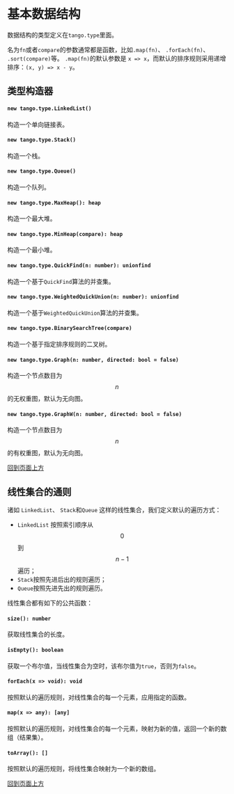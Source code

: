 <a name="t"></a>
# 基本数据结构
数据结构的类型定义在`tango.type`里面。

名为`fn`或者`compare`的参数通常都是函数，比如`.map(fn)`、 `.forEach(fn)`、 `.sort(compare)`等。 
`.map(fn)`的默认参数是 `x => x`，而默认的排序规则采用递增排序：`(x, y) => x - y`。

## 类型构造器
#### `new tango.type.LinkedList()`
构造一个单向链接表。
#### `new tango.type.Stack()`
构造一个栈。
#### `new tango.type.Queue()`
构造一个队列。
#### `new tango.type.MaxHeap(): heap`
构造一个最大堆。
#### `new tango.type.MinHeap(compare): heap`
构造一个最小堆。
#### `new tango.type.QuickFind(n: number): unionfind`
构造一个基于`QuickFind`算法的并查集。
#### `new tango.type.WeightedQuickUnion(n: number): unionfind`
构造一个基于`WeightedQuickUnion`算法的并查集。
#### `new tango.type.BinarySearchTree(compare)`
构造一个基于指定排序规则的二叉树。
#### `new tango.type.Graph(n: number, directed: bool = false)`
构造一个节点数目为$$n$$的无权重图，默认为无向图。
#### `new tango.type.GraphW(n: number, directed: bool = false)`
构造一个节点数目为$$n$$的有权重图，默认为无向图。

[回到页面上方](#t)

## 线性集合的通则
诸如 `LinkedList`、 `Stack`和`Queue` 这样的线性集合，我们定义默认的遍历方式：

* `LinkedList` 按照索引顺序从$$0$$到$$n-1$$遍历；
* `Stack`按照先进后出的规则遍历；
* `Queue`按照先进先出的规则遍历。

线性集合都有如下的公共函数：

#### `size(): number`
获取线性集合的长度。
#### `isEmpty(): boolean`
获取一个布尔值，当线性集合为空时，该布尔值为`true`，否则为`false`。
#### `forEach(x => void): void`
按照默认的遍历规则，对线性集合的每一个元素，应用指定的函数。
#### `map(x => any): [any]`
按照默认的遍历规则，对线性集合的每一个元素，映射为新的值，返回一个新的数组（结果集）。
#### `toArray(): []`
按照默认的遍历规则，将线性集合映射为一个新的数组。

[回到页面上方](#t)